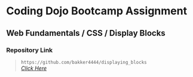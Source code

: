 # Coding Dojo Bootcamp Assignment
## Web Fundamentals / CSS / Display Blocks

### Repository Link  

> ``` https://github.com/bakker4444/displaying_blocks ```  
> _[Click Here](https://github.com/bakker4444/displaying_blocks)_  


